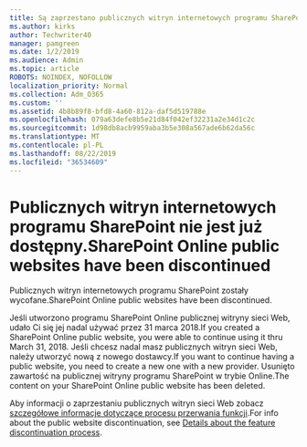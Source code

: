 ```yaml
---
title: Są zaprzestano publicznych witryn internetowych programu SharePoint
ms.author: kirks
author: Techwriter40
manager: pamgreen
ms.date: 1/2/2019
ms.audience: Admin
ms.topic: article
ROBOTS: NOINDEX, NOFOLLOW
localization_priority: Normal
ms.collection: Adm_O365
ms.custom: ''
ms.assetid: 4b8b89f8-bfd8-4a60-812a-daf5d519788e
ms.openlocfilehash: 079a63defe8b5e21d84f042ef32231a2e34d1c2c
ms.sourcegitcommit: 1d98db8acb9959aba3b5e308a567ade6b62da56c
ms.translationtype: MT
ms.contentlocale: pl-PL
ms.lasthandoff: 08/22/2019
ms.locfileid: "36534609"
---
```

# <a name="sharepoint-online-public-websites-have-been-discontinued"></a><span data-ttu-id="85cd3-102">Publicznych witryn internetowych programu SharePoint nie jest już dostępny.</span><span class="sxs-lookup"><span data-stu-id="85cd3-102">SharePoint Online public websites have been discontinued</span></span>

<span data-ttu-id="85cd3-103">Publicznych witryn internetowych programu SharePoint zostały wycofane.</span><span class="sxs-lookup"><span data-stu-id="85cd3-103">SharePoint Online public websites have been discontinued.</span></span>

<span data-ttu-id="85cd3-104">Jeśli utworzono programu SharePoint Online publicznej witryny sieci Web, udało Ci się jej nadal używać przez 31 marca 2018.</span><span class="sxs-lookup"><span data-stu-id="85cd3-104">If you created a SharePoint Online public website, you were able to continue using it thru March 31, 2018.</span></span> <span data-ttu-id="85cd3-105">Jeśli chcesz nadal masz publicznych witryn sieci Web, należy utworzyć nową z nowego dostawcy.</span><span class="sxs-lookup"><span data-stu-id="85cd3-105">If you want to continue having a public website, you need to create a new one with a new provider.</span></span> <span data-ttu-id="85cd3-106">Usunięto zawartość na publicznej witryny programu SharePoint w trybie Online.</span><span class="sxs-lookup"><span data-stu-id="85cd3-106">The content on your SharePoint Online public website has been deleted.</span></span>

<span data-ttu-id="85cd3-107">Aby informacji o zaprzestaniu publicznych witryn sieci Web zobacz [szczegółowe informacje dotyczące procesu przerwania funkcji](https://go.microsoft.com/fwlink/?linkid=866980).</span><span class="sxs-lookup"><span data-stu-id="85cd3-107">For info about the public website discontinuation, see [Details about the feature discontinuation process](https://go.microsoft.com/fwlink/?linkid=866980).</span></span>

